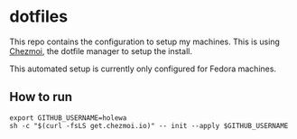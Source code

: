 # dotfiles

This repo contains the configuration to setup my machines. This is using [Chezmoi](https://chezmoi.io), the dotfile manager to setup the install.

This automated setup is currently only configured for Fedora machines.

## How to run

```shell
export GITHUB_USERNAME=holewa
sh -c "$(curl -fsLS get.chezmoi.io)" -- init --apply $GITHUB_USERNAME
```
